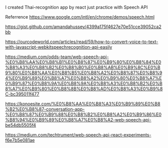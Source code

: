 I created Thai-recognition app by react
just practice with Speech API

Referrence
https://www.google.com/intl/en/chrome/demos/speech.html

https://gist.github.com/amandahussey/4399a175f4627e70e51cce39052ca2bb

https://ourcodeworld.com/articles/read/59/how-to-convert-voice-to-text-with-javascript-webkitspeechrecognition-api-easily

https://medium.com/odds-team/web-speech-api-%E0%B8%AA%E0%B8%B1%E0%B8%87%E0%B9%80%E0%B8%84%E0%B8%A3%E0%B8%B2%E0%B8%B0%E0%B8%AB%E0%B9%8C%E0%B9%80%E0%B8%AA%E0%B8%B5%E0%B8%A2%E0%B8%87%E0%B8%94%E0%B9%89%E0%B8%A7%E0%B8%A2%E0%B9%80%E0%B8%A7%E0%B9%87%E0%B8%9A%E0%B8%9A%E0%B8%A3%E0%B8%B2%E0%B8%A7%E0%B9%80%E0%B8%8B%E0%B8%AD%E0%B8%A3%E0%B9%8C-bc395011f477

https://konoesite.com/%E0%B8%AA%E0%B8%A3%E0%B9%89%E0%B8%B2%E0%B8%87-conversation-app-%E0%B8%87%E0%B9%88%E0%B8%B2%E0%B8%A2%E0%B9%86%E0%B8%94%E0%B9%89%E0%B8%A7%E0%B8%A2-web-speech-api-be54db5505f4

https://medium.com/techtrument/web-speech-api-react-experiments-f6e7b5e081ae

